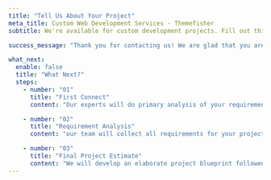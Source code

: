 ```yaml
---
title: "Tell Us About Your Project"
meta_title: Custom Web Development Services - Themefisher 
subtitle: We're available for custom development projects. Fill out this form to tell us about your project and get a personalized quote.

success_message: "Thank you for contacting us! We are glad that you are interested in our services. We'll get back to you in 24 hours."

what_next:
  enable: false
  title: "What Next?"
  steps:
    - number: "01"
      title: "First Connect"
      content: "Our experts will do primary analysis of your requirements and call you within 24 hours with more information on our next steps."

    - number: "02"
      title: "Requirement Analysis"
      content: "our team will collect all requirements for your project, clarify your business objectives, expectations and compare market segment."

    - number: "03"
      title: "Final Project Estimate"
      content: "We will develop an elaborate project blueprint followed by a final estimate and an action plan for your project."
---
```


